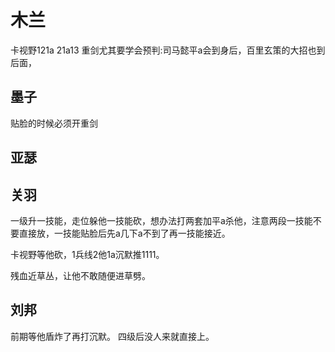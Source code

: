 木兰
====
卡视野121a
21a13
重剑尤其要学会预判:司马懿平a会到身后，百里玄策的大招也到后面，

## 墨子
贴脸的时候必须开重剑

## 亚瑟

## 关羽
一级升一技能，走位躲他一技能砍，想办法打两套加平a杀他，注意两段一技能不要直接放，一技能贴脸后先a几下a不到了再一技能接近。

卡视野等他砍，1兵线2他1a沉默推1111。

残血近草丛，让他不敢随便进草劈。

## 刘邦
前期等他盾炸了再打沉默。
四级后没人来就直接上。
